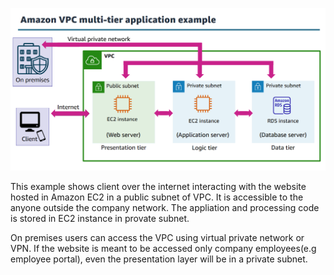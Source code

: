 ![AWS Networking](./diagrams/Multi%20tiew%20web%20application.png)

This example shows client over the internet interacting with the website hosted in Amazon EC2 in a public subnet of VPC. It is accessible to the anyone outside the company network. The appliation and processing code is stored in EC2 instance in provate subnet.

On premises users can access the VPC using virtual private network or VPN. If the website is meant to be accessed only company employees(e.g employee portal), even the presentation layer will be in a private subnet.
